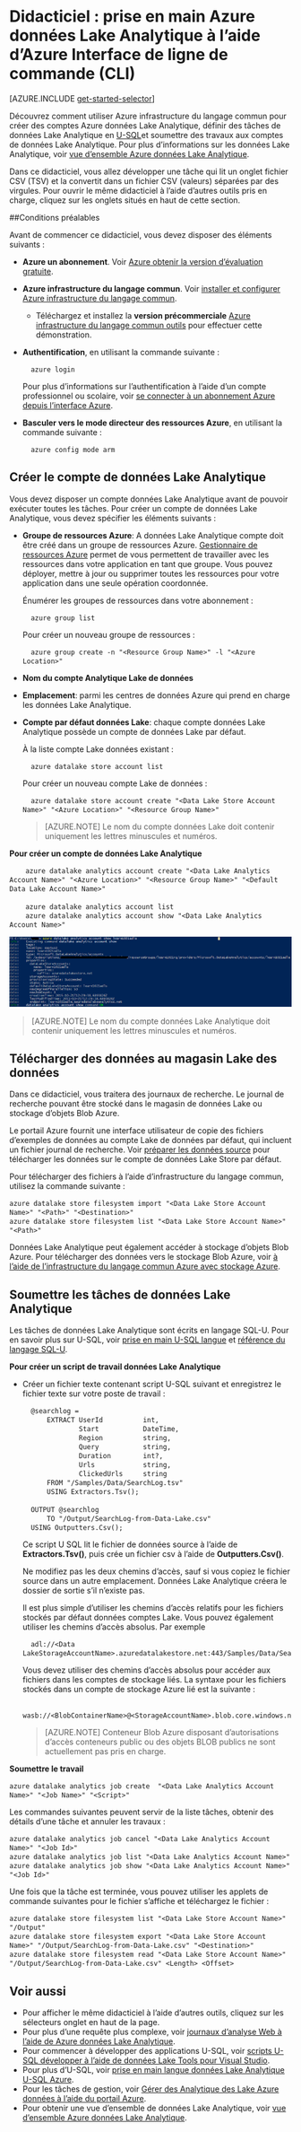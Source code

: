 <properties 
   pageTitle="Prise en main Azure données Lake Analytique à l’aide d’Azure de ligne de commande Interface | Microsoft Azure" 
   description="Découvrez comment utiliser l’Interface de ligne de commande Azure pour créer un compte Data Lake Store, créez une tâche de données Lake Analytique à l’aide de U-SQL et soumettre la tâche. " 
   services="data-lake-analytics" 
   documentationCenter="" 
   authors="edmacauley" 
   manager="jhubbard" 
   editor="cgronlun"/>
 
<tags
   ms.service="data-lake-analytics"
   ms.devlang="na"
   ms.topic="hero-article"
   ms.tgt_pltfrm="na"
   ms.workload="big-data" 
   ms.date="05/16/2016"
   ms.author="edmaca"/>

# <a name="tutorial-get-started-with-azure-data-lake-analytics-using-azure-command-line-interface-cli"></a>Didacticiel : prise en main Azure données Lake Analytique à l’aide d’Azure Interface de ligne de commande (CLI)

[AZURE.INCLUDE [get-started-selector](../../includes/data-lake-analytics-selector-get-started.md)]


Découvrez comment utiliser Azure infrastructure du langage commun pour créer des comptes Azure données Lake Analytique, définir des tâches de données Lake Analytique en [U-SQL](data-lake-analytics-u-sql-get-started.md)et soumettre des travaux aux comptes de données Lake Analytique. Pour plus d’informations sur les données Lake Analytique, voir [vue d’ensemble Azure données Lake Analytique](data-lake-analytics-overview.md).

Dans ce didacticiel, vous allez développer une tâche qui lit un onglet fichier CSV (TSV) et la convertit dans un fichier CSV (valeurs) séparées par des virgules. Pour ouvrir le même didacticiel à l’aide d’autres outils pris en charge, cliquez sur les onglets situés en haut de cette section.

##<a name="prerequisites"></a>Conditions préalables

Avant de commencer ce didacticiel, vous devez disposer des éléments suivants :

- **Azure un abonnement**. Voir [Azure obtenir la version d’évaluation gratuite](https://azure.microsoft.com/pricing/free-trial/).
- **Azure infrastructure du langage commun**. Voir [installer et configurer Azure infrastructure du langage commun](../xplat-cli-install.md).
    - Téléchargez et installez la **version précommerciale** [Azure infrastructure du langage commun outils](https://github.com/MicrosoftBigData/AzureDataLake/releases) pour effectuer cette démonstration.
- **Authentification**, en utilisant la commande suivante :

        azure login
    Pour plus d’informations sur l’authentification à l’aide d’un compte professionnel ou scolaire, voir [se connecter à un abonnement Azure depuis l’interface Azure](../xplat-cli-connect.md).
- **Basculer vers le mode directeur des ressources Azure**, en utilisant la commande suivante :

        azure config mode arm
        
## <a name="create-data-lake-analytics-account"></a>Créer le compte de données Lake Analytique

Vous devez disposer un compte données Lake Analytique avant de pouvoir exécuter toutes les tâches. Pour créer un compte de données Lake Analytique, vous devez spécifier les éléments suivants :

- **Groupe de ressources Azure**: A données Lake Analytique compte doit être créé dans un groupe de ressources Azure. [Gestionnaire de ressources Azure](../azure-resource-manager/resource-group-overview.md) permet de vous permettent de travailler avec les ressources dans votre application en tant que groupe. Vous pouvez déployer, mettre à jour ou supprimer toutes les ressources pour votre application dans une seule opération coordonnée.  

    Énumérer les groupes de ressources dans votre abonnement :
    
        azure group list 
    
    Pour créer un nouveau groupe de ressources :

        azure group create -n "<Resource Group Name>" -l "<Azure Location>"

- **Nom du compte Analytique Lake de données**
- **Emplacement**: parmi les centres de données Azure qui prend en charge les données Lake Analytique.
- **Compte par défaut données Lake**: chaque compte données Lake Analytique possède un compte de données Lake par défaut.

    À la liste compte Lake données existant :
    
        azure datalake store account list

    Pour créer un nouveau compte Lake de données :

        azure datalake store account create "<Data Lake Store Account Name>" "<Azure Location>" "<Resource Group Name>"

    > [AZURE.NOTE] Le nom du compte données Lake doit contenir uniquement les lettres minuscules et numéros.



**Pour créer un compte de données Lake Analytique**

        azure datalake analytics account create "<Data Lake Analytics Account Name>" "<Azure Location>" "<Resource Group Name>" "<Default Data Lake Account Name>"

        azure datalake analytics account list
        azure datalake analytics account show "<Data Lake Analytics Account Name>"          

![Afficher les données Lake Analytique compte](./media/data-lake-analytics-get-started-cli/data-lake-analytics-show-account-cli.png)

> [AZURE.NOTE] Le nom du compte données Lake Analytique doit contenir uniquement les lettres minuscules et numéros.


## <a name="upload-data-to-data-lake-store"></a>Télécharger des données au magasin Lake des données

Dans ce didacticiel, vous traitera des journaux de recherche.  Le journal de recherche pouvant être stocké dans le magasin de données Lake ou stockage d’objets Blob Azure. 

Le portail Azure fournit une interface utilisateur de copie des fichiers d’exemples de données au compte Lake de données par défaut, qui incluent un fichier journal de recherche. Voir [préparer les données source](data-lake-analytics-get-started-portal.md#prepare-source-data) pour télécharger les données sur le compte de données Lake Store par défaut.

Pour télécharger des fichiers à l’aide d’infrastructure du langage commun, utilisez la commande suivante :

    azure datalake store filesystem import "<Data Lake Store Account Name>" "<Path>" "<Destination>"
    azure datalake store filesystem list "<Data Lake Store Account Name>" "<Path>"

Données Lake Analytique peut également accéder à stockage d’objets Blob Azure.  Pour télécharger des données vers le stockage Blob Azure, voir [à l’aide de l’infrastructure du langage commun Azure avec stockage Azure](../storage/storage-azure-cli.md).

## <a name="submit-data-lake-analytics-jobs"></a>Soumettre les tâches de données Lake Analytique

Les tâches de données Lake Analytique sont écrits en langage SQL-U. Pour en savoir plus sur U-SQL, voir [prise en main U-SQL langue](data-lake-analytics-u-sql-get-started.md) et [référence du langage SQL-U](http://go.microsoft.com/fwlink/?LinkId=691348).

**Pour créer un script de travail données Lake Analytique**

- Créer un fichier texte contenant script U-SQL suivant et enregistrez le fichier texte sur votre poste de travail :

        @searchlog =
            EXTRACT UserId          int,
                    Start           DateTime,
                    Region          string,
                    Query           string,
                    Duration        int?,
                    Urls            string,
                    ClickedUrls     string
            FROM "/Samples/Data/SearchLog.tsv"
            USING Extractors.Tsv();
        
        OUTPUT @searchlog   
            TO "/Output/SearchLog-from-Data-Lake.csv"
        USING Outputters.Csv();

    Ce script U SQL lit le fichier de données source à l’aide de **Extractors.Tsv()**, puis crée un fichier csv à l’aide de **Outputters.Csv()**. 
    
    Ne modifiez pas les deux chemins d’accès, sauf si vous copiez le fichier source dans un autre emplacement.  Données Lake Analytique créera le dossier de sortie s’il n’existe pas.
    
    Il est plus simple d’utiliser les chemins d’accès relatifs pour les fichiers stockés par défaut données comptes Lake. Vous pouvez également utiliser les chemins d’accès absolus.  Par exemple 
    
        adl://<Data LakeStorageAccountName>.azuredatalakestore.net:443/Samples/Data/SearchLog.tsv
        
    Vous devez utiliser des chemins d’accès absolus pour accéder aux fichiers dans les comptes de stockage liés.  La syntaxe pour les fichiers stockés dans un compte de stockage Azure lié est la suivante :
    
        wasb://<BlobContainerName>@<StorageAccountName>.blob.core.windows.net/Samples/Data/SearchLog.tsv

    >[AZURE.NOTE] Conteneur Blob Azure disposant d’autorisations d’accès conteneurs public ou des objets BLOB publics ne sont actuellement pas pris en charge.      

    
**Soumettre le travail**


    azure datalake analytics job create  "<Data Lake Analytics Account Name>" "<Job Name>" "<Script>"
    
    
Les commandes suivantes peuvent servir de la liste tâches, obtenir des détails d’une tâche et annuler les travaux :

    azure datalake analytics job cancel "<Data Lake Analytics Account Name>" "<Job Id>"
    azure datalake analytics job list "<Data Lake Analytics Account Name>"
    azure datalake analytics job show "<Data Lake Analytics Account Name>" "<Job Id>"

Une fois que la tâche est terminée, vous pouvez utiliser les applets de commande suivantes pour le fichier s’affiche et téléchargez le fichier :
    
    azure datalake store filesystem list "<Data Lake Store Account Name>" "/Output"
    azure datalake store filesystem export "<Data Lake Store Account Name>" "/Output/SearchLog-from-Data-Lake.csv" "<Destination>"
    azure datalake store filesystem read "<Data Lake Store Account Name>" "/Output/SearchLog-from-Data-Lake.csv" <Length> <Offset>

## <a name="see-also"></a>Voir aussi

- Pour afficher le même didacticiel à l’aide d’autres outils, cliquez sur les sélecteurs onglet en haut de la page.
- Pour plus d’une requête plus complexe, voir [journaux d’analyse Web à l’aide de Azure données Lake Analytique](data-lake-analytics-analyze-weblogs.md).
- Pour commencer à développer des applications U-SQL, voir [scripts U-SQL développer à l’aide de données Lake Tools pour Visual Studio](data-lake-analytics-data-lake-tools-get-started.md).
- Pour plus d’U-SQL, voir [prise en main langue données Lake Analytique U-SQL Azure](data-lake-analytics-u-sql-get-started.md).
- Pour les tâches de gestion, voir [Gérer des Analytique des Lake Azure données à l’aide du portail Azure](data-lake-analytics-manage-use-portal.md).
- Pour obtenir une vue d’ensemble de données Lake Analytique, voir [vue d’ensemble Azure données Lake Analytique](data-lake-analytics-overview.md).

